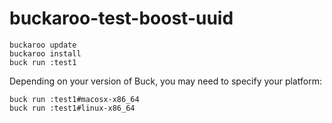 # buckaroo-test-boost-uuid

```
buckaroo update
buckaroo install
buck run :test1
```

Depending on your version of Buck, you may need to specify your platform:

```
buck run :test1#macosx-x86_64
buck run :test1#linux-x86_64
```
